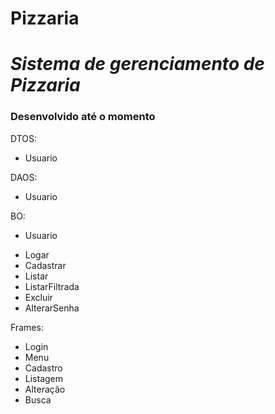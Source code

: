 # Pizzaria
# *Sistema de gerenciamento de Pizzaria*

### Desenvolvido até o momento

DTOS:
- Usuario

DAOS:
- Usuario

BO:
- Usuario
* Logar
* Cadastrar
* Listar
* ListarFiltrada
* Excluir
* AlterarSenha

Frames:
- Login
- Menu
- Cadastro
- Listagem
- Alteração
- Busca
